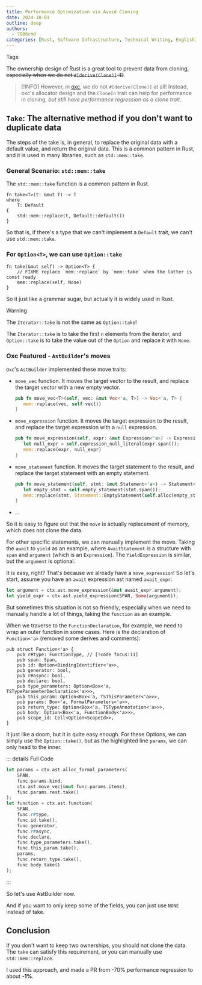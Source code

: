 ```yaml
---
title: Performance Optimization via Avoid Cloning
date: 2024-10-01
outline: deep
authors:
  - 7086cmd
categories: [Rust, Software Infrastructure, Technical Writing, English]
---
```

<AppBlogPostHeader />

Tags: <Badge text="Rust" type="warning" /><Badge text="Software Infrastructure" type="info" /><Badge text="Technical Writing" type="tip" /><Badge text="English" type="danger" />

The ownership design of Rust is a great tool to prevent data from cloning, ~~especially when we do not `#[derive(Clone)]` :D~~.

> [!INFO]
> However, in [oxc](https://github.com/oxc-project/oxc), we do not `#[derive(Clone)]` at all! Instead, oxc's allocator design and the `CloneIn` trait can help for performance in cloning, _but still have performance regression as a clone trait_.

## `Take`: The alternative method if you don't want to duplicate data

The steps of the take is, in general, to replace the original data with a default value, and return the original data. This is a common pattern in Rust, and it is used in many libraries, such as `std::mem::take`.

### General Scenario: `std::mem::take`

The `std::mem::take` function is a common pattern in Rust.

```rs{3}
fn take<T>(t: &mut T) -> T
where
    T: Default
{
    std::mem::replace(t, Default::default())
}
```

So that is, if there's a type that we can't implement a `Default` trait, we can't use `std::mem::take`.

### For `Option<T>`, we can use `Option::take`

```rs{3}
fn take(&mut self) -> Option<T> {
    // FIXME replace `mem::replace` by `mem::take` when the latter is const ready
    mem::replace(self, None)
}
```

So it just like a grammar sugar, but actually it is widely used in Rust.

> [!WARNING]
> The `Iterator::take` is not the same as `Option::take`!
> 
> The `Iterator::take` is to take the first `n` elements from the iterator, and `Option::take` is to take the value out of the `Option` and replace it with `None`.

### Oxc Featured - `AstBuilder`'s moves

`Oxc`'s `AstBuilder` implemented these move traits:

- `move_vec` function. It moves the target vector to the result, and replace the target vector with a new empty vector.
   ```rs
   pub fn move_vec<T>(self, vec: &mut Vec<'a, T>) -> Vec<'a, T> {
      mem::replace(vec, self.vec())
   }
   ```
- `move_expression` function. It moves the target expression to the result, and replace the target expression with a `null` expression.
   ```rs
   pub fn move_expression(self, expr: &mut Expression<'a>) -> Expression<'a> {
      let null_expr = self.expression_null_literal(expr.span());
      mem::replace(expr, null_expr)
   }
   ```
- `move_statement` function. It moves the target statement to the result, and replace the target statement with an empty statement.
   ```rs
   pub fn move_statement(self, stmt: &mut Statement<'a>) -> Statement<'a> {
      let empty_stmt = self.empty_statement(stmt.span());
      mem::replace(stmt, Statement::EmptyStatement(self.alloc(empty_stmt)))
   }
   ```
- ...

So it is easy to figure out that the `move` is actually replacement of memory, which does not clone the data.

For other specific statements, we can manually implement the move. Taking the `await` to `yield` as an example, where `AwaitStatement` is a structure with `span` and `argument` (which is an `Expression`). The `YieldExpression` is similar, but the `argument` is optional.

It is easy, right? That's because we already have a `move_expression`! So let's start, assume you have an `await` expression ast named `await_expr`:

```rs
let argument = ctx.ast.move_expression(&mut await_expr.argument);
let yield_expr = ctx.ast.yield_expression(SPAN, Some(argument));
```

But sometimes this situation is not so friendly, especially when we need to manually handle a lot of things, taking the `function` as an example.

When we traverse to the `FunctionDeclaration`, for example, we need to wrap an outer function in some cases. Here is the declaration of `Function<'a>` (removed some derives and comments):

```rs{10}
pub struct Function<'a> {
    pub r#type: FunctionType, // [!code focus:11]
    pub span: Span,
    pub id: Option<BindingIdentifier<'a>>,
    pub generator: bool,
    pub r#async: bool,
    pub declare: bool,
    pub type_parameters: Option<Box<'a, TSTypeParameterDeclaration<'a>>>,
    pub this_param: Option<Box<'a, TSThisParameter<'a>>>,
    pub params: Box<'a, FormalParameters<'a>>,
    pub return_type: Option<Box<'a, TSTypeAnnotation<'a>>>,
    pub body: Option<Box<'a, FunctionBody<'a>>>,
    pub scope_id: Cell<Option<ScopeId>>,
}
```

It just like a doom, but it is quite easy enough. For these Options, we can simply use the `Option::take()`, but as the highlighted line `params`, we can only head to the inner.

::: details Full Code

```rs
let params = ctx.ast.alloc_formal_parameters(
    SPAN,
    func.params.kind,
    ctx.ast.move_vec(&mut func.params.items),
    func.params.rest.take()
);
let function = ctx.ast.function(
    SPAN,
    func.r#type,
    func.id.take(),
    func.generator,
    func.r#async,
    func.declare,
    func.type_parameters.take(),
    func.this_param.take(),
    params,
    func.return_type.take(),
    func.body.take()
);
```
:::

So let's use AstBuilder now.

And if you want to only keep some of the fields, you can just use `NONE` instead of take.

## Conclusion

If you don't want to keep two ownerships, you should not clone the data. The `take` can satisfy this requirement, or you can manually use `std::mem::replace`.

I used this approach, and made a PR from -70% performance regression to about **-1%**.
